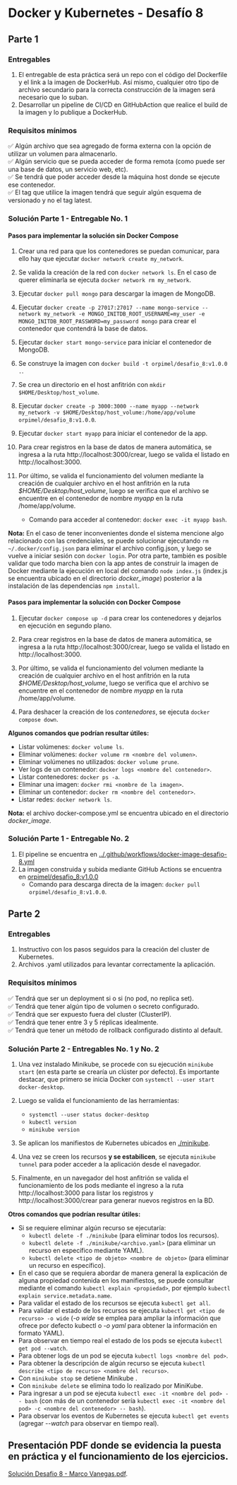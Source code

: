 # Docker y Kubernetes - Desafío 8

## Parte 1

### Entregables

1. El entregable de esta práctica será un repo con el código del Dockerfile y el link a la imagen de DockerHub. Así mismo, cualquier otro tipo de archivo secundario para la correcta construcción de la imagen será necesario que lo suban.
2. Desarrollar un pipeline de CI/CD en GitHubAction que realice el build de la imagen y lo publique a DockerHub.

### Requisitos mínimos

:white_check_mark: Algún archivo que sea agregado de forma externa con la opción de utilizar un volumen para almacenarlo.  
:white_check_mark: Algún servicio que se pueda acceder de forma remota (como puede ser una base de datos, un servicio web, etc).  
:white_check_mark: Se tendrá que poder acceder desde la máquina host donde se ejecute ese contenedor.  
:white_check_mark: El tag que utilice la imagen tendrá que seguir algún esquema de versionado y no el tag latest.  

### Solución Parte 1 - Entregable No. 1

#### Pasos para implementar la solución **sin** Docker Compose

1. Crear una red para que los contenedores se puedan comunicar, para ello hay que ejecutar `docker network create my_network`.

2. Se valida la creación de la red con `docker network ls`. En el caso de querer eliminarla se ejecuta `docker network rm my_network`.

3. Ejecutar `docker pull mongo` para descargar la imagen de MongoDB.

4. Ejecutar `docker create -p 27017:27017 --name mongo-service --network my_network -e MONGO_INITDB_ROOT_USERNAME=my_user -e MONGO_INITDB_ROOT_PASSWORD=my_password mongo` para crear el contenedor que contendrá la base de datos.

5. Ejecutar `docker start mongo-service` para iniciar el contenedor de MongoDB.

6. Se construye la imagen con `docker build -t orpimel/desafio_8:v1.0.0 .`.

7. Se crea un directorio en el host anfitrión con `mkdir $HOME/Desktop/host_volume`.

8. Ejecutar `docker create -p 3000:3000 --name myapp --network my_network -v $HOME/Desktop/host_volume:/home/app/volume orpimel/desafio_8:v1.0.0`.

9. Ejecutar `docker start myapp` para iniciar el contenedor de la app. 

10. Para crear registros en la base de datos de manera automática, se ingresa a la ruta http://localhost:3000/crear, luego se valida el listado en http://localhost:3000.

11. Por último, se valida el funcionamiento del volumen mediante la creación de cualquier archivo en el host anfitrión en la ruta _$HOME/Desktop/host_volume_, luego se verifica que el archivo se encuentre en el contenedor de nombre _myapp_ en la ruta /home/app/volume.

    - Comando para acceder al contenedor: `docker exec -it myapp bash`.

__Nota:__ En el caso de tener inconvenientes donde el sistema mencione algo relacionado con las credenciales, se puede solucionar ejecutando `rm ~/.docker/config.json` para eliminar el archivo config.json, y luego se vuelve a iniciar sesión con `docker login`. Por otra parte, también es posible validar que todo marcha bien con la app antes de construir la imagen de Docker mediante la ejecución en local del comando `node index.js` (index.js se encuentra ubicado en el directorio *docker_image*) posterior a la instalación de las dependencias `npm install`.

#### Pasos para implementar la solución __con__ Docker Compose

1. Ejecutar `docker compose up -d` para crear los contenedores y dejarlos en ejecución en segundo plano.

2. Para crear registros en la base de datos de manera automática, se ingresa a la ruta http://localhost:3000/crear, luego se valida el listado en http://localhost:3000.

3. Por último, se valida el funcionamiento del volumen mediante la creación de cualquier archivo en el host anfitrión en la ruta _$HOME/Desktop/host_volume_, luego se verifica que el archivo se encuentre en el contenedor de nombre _myapp_ en la ruta /home/app/volume.

4. Para deshacer la creación de los *contenedores*, se ejecuta `docker compose down`.

**Algunos comandos que podrían resultar útiles:**

- Listar volúmenes: `docker volume ls`.
- Eliminar volúmenes: `docker volume rm <nombre del volumen>`.
- Eliminar volúmenes no utilizados: `docker volume prune`.
- Ver logs de un contenedor: `docker logs <nombre del contenedor>`.
- Listar contenedores: `docker ps -a`.
- Eliminar una imagen: `docker rmi <nombre de la imagen>`.
- Eliminar un contenedor: `docker rm <nombre del contenedor>`.
- Listar redes: `docker network ls`.

__Nota:__ el archivo docker-compose.yml se encuentra ubicado en el directorio *docker_image*.

### Solución Parte 1 - Entregable No. 2

1. El pipeline se encuentra en [../.github/workflows/docker-image-desafio-8.yml](../.github/workflows/docker-image-desafio-8.yml)
2. La imagen construida y subida mediante GitHub Actions se encuentra en [orpimel/desafio_8:v1.0.0](https://hub.docker.com/repository/docker/orpimel/desafio_8)
    - Comando para descarga directa de la imagen: `docker pull orpimel/desafio_8:v1.0.0`.

## Parte 2

### Entregables

1. Instructivo con los pasos seguidos para la creación del cluster de Kubernetes.
2. Archivos .yaml utilizados para levantar correctamente la aplicación.

### Requisitos mínimos

:white_check_mark: Tendrá que ser un deployment si o si (no pod, no replica set).  
:white_check_mark: Tendrá que tener algún tipo de volumen o secreto configurado.  
:white_check_mark: Tendrá que ser expuesto fuera del cluster (ClusterIP).  
:white_check_mark: Tendrá que tener entre 3 y 5 réplicas idealmente.  
:white_check_mark: Tendrá que tener un método de rollback configurado distinto al default.  

### Solución Parte 2 - Entregables No. 1 y No. 2

1. Una vez instalado Minikube, se procede con su ejecución `minikube start` (en esta parte se crearía un clúster por defecto). Es importante destacar, que primero se inicia Docker con `systemctl --user start docker-desktop`.

2. Luego se valida el funcionamiento de las herramientas:
    - `systemctl --user status docker-desktop`
    - `kubectl version`
    - `minikube version`

3. Se aplican los manifiestos de Kubernetes ubicados en [./minikube](./minikube/).

4. Una vez se creen los recursos **y se estabilicen**, se ejecuta `minikube tunnel` para poder acceder a la aplicación desde el navegador.

5. Finalmente, en un navegador del host anfitrión se valida el funcionamiento de los pods mediante el ingreso a la ruta http://localhost:3000 para listar los registros y http://localhost:3000/crear para generar nuevos registros en la BD.

 **Otros comandos que podrían resultar útiles:**

- Si se requiere eliminar algún recurso se ejecutaría:
    - `kubectl delete -f ./minikube` (para eliminar todos los recursos).
    - `kubectl delete -f ./minikube/<archivo.yaml>` (para eliminar un recurso en específico mediante YAML).
    - `kubectl delete <tipo de objeto> <nombre de objeto>` (para eliminar un recurso en específico).
- En el caso que se requiera abordar de manera general la explicación de alguna propiedad contenida en los manifiestos, se puede consultar mediante el comando `kubectl explain <propiedad>`, por ejemplo `kubectl explain service.metadata.name`.
- Para validar el estado de los recursos se ejecuta `kubectl get all`.
- Para validar el estado de los recursos se ejecuta `kubectl get <tipo de recurso> -o wide` (*-o wide* se emplea para ampliar la información que ofrece por defecto kubectl o *-o yaml* para obtener la información en formato YAML).
- Para observar en tiempo real el estado de los pods se ejecuta `kubectl get pod --watch`.
- Para obtener logs de un pod se ejecuta `kubectl logs <nombre del pod>`.
- Para obtener la descripción de algún recurso se ejecuta `kubectl describe <tipo de recurso> <nombre del recurso>`.
- Con `minikube stop` se detiene Minikube .
- Con `minikube delete` se elimina todo lo realizado por MiniKube.
- Para ingresar a un pod se ejecuta `kubectl exec -it <nombre del pod> -- bash` (con más de un contenedor sería `kubectl exec -it <nombre del pod> -c <nombre del contenedor> -- bash`).
- Para observar los eventos de Kubernetes se ejecuta `kubectl get events` (agregar *--watch* para observar en tiempo real).

## Presentación PDF donde se evidencia la puesta en práctica y el funcionamiento de los ejercicios.

[Solución Desafio 8 - Marco Vanegas.pdf](Solución_Desafio_8_-_Marco_Vanegas.pdf).